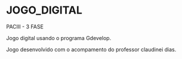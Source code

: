 # JOGO_DIGITAL
PACIII - 3 FASE

Jogo digital usando o programa Gdevelop.

Jogo desenvolvido com o acompamento do professor claudinei dias.

